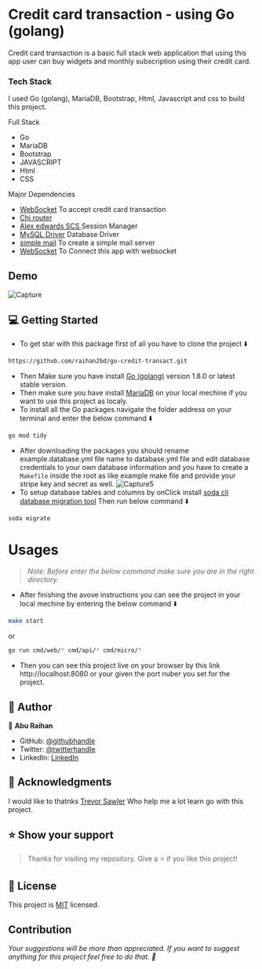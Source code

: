 # Credit card transaction - using Go (golang)
<p>Credit card transaction is a basic full stack web application that using this app user can buy widgets and monthly subscription using their credit card.</p>

### Tech Stack <a name="tech-stack"></a>

I used Go (golang), MariaDB, Bootstrap, Html, Javascript and css to build this project.
  <summary>Full Stack</summary>
  <ul>
    <li>Go</li>
    <li>MariaDB</li>
    <li>Bootstrap</li>
    <li>JAVASCRIPT</li>
    <li>Html</li>
    <li>CSS</li>
  </ul>

 <summary>Major Dependencies</summary>
  <ul>
  <li><a href="https://github.com/stripe/stripe-go/v72">WebSocket</a> To accept credit card transaction</li>
    <li><a href="https://github.com/go-chi/chi">Chi router</a></li>
    <li><a href="https://github.com/alexedwards/scs/v2">Alex edwards SCS </a> Session Manager</li>
    <li><a href="https://github.com/go-sql-driver/mysql">MySQL Driver</a> Database Driver</li>
    <li><a href="https://github.com/xhit/go-simple-mail/v2">simple mail</a> To create a simple mail server</li>
    <li><a href="https://github.com/gorilla/websocket">WebSocket</a> To Connect this app with websocket</li>
    
  </ul>

## Demo
![Capture](https://user-images.githubusercontent.com/35267447/227715745-dbc6cc12-7042-4fdb-a893-fade76add798.PNG)



## 💻 Getting Started
- To get star with this package first of all you have to clone the project ⬇️
``` bash
https://github.com/raihan2bd/go-credit-transact.git
```
- Then Make sure you have install [Go (golang)](https://go.dev/dl/) version 1.8.0 or latest stable version.
- Then make sure you have install [MariaDB](https://mariadb.org/) on your local mechine if you want to use this project as localy.
- To install all the Go packages navigate the folder address on your terminal and enter the below command ⬇️
``` bash
go mod tidy
```
- After downloading the packages you should rename example.database.yml file name to database.yml file and edit database credentials to your own database information and you have to create a `Makefile` inside the root as like example make file and provide your stripe key and secret as well.
![Capture5](https://user-images.githubusercontent.com/35267447/223344475-c64994c5-8a73-44d7-a571-5d3247c8db74.PNG)
- To setup database tables and columns by onClick install [soda cli database migration tool](https://gobuffalo.io/documentation/database/soda/) Then run below command ⬇️
```sh
soda migrate
```


# Usages
> *Note: Before enter the below command make sure you are in the right directory.*

- After finishing the avove instructions you can see the project in your local mechine by entering the below command ⬇️
```bash
make start
```
or 
```sh
go run cmd/web/* cmd/api/* cmd/micro/*
```

- Then you can see this project live on your browser by this link http://localhost:8080 or your given the port nuber you set for the project.


## 👥 Author

👤 **Abu Raihan**

- GitHub: [@githubhandle](https://github.com/raihan2bd)
- Twitter: [@twitterhandle](https://twitter.com/raihan2bd)
- LinkedIn: [LinkedIn](https://linkedin.com/in/raihan2bd)

## 🙏 Acknowledgments <a name="acknowledgements"></a>

I would like to thatnks [Trevor Sawler](https://github.com/tsawler) Who help me a lot learn go with this project. 

## ⭐️ Show your support <a name="support"></a>

> Thanks for visiting my repository. Give a ⭐️ if you like this project!

## 📝 License <a name="license"></a>

This project is [MIT](./LICENSE) licensed.

## Contribution
*Your suggestions will be more than appreciated. If you want to suggest anything for this project feel free to do that. :slightly_smiling_face:*
